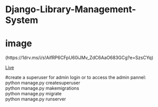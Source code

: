 # Django-Library-Management-System
<h1>image</h1>(https://1drv.ms/i/s!AifRP6CFpU60iJMv_ZdC6AaO683GCg?e=SzsCYq)

[Live](https://libproj-1.sujeetdeore777.repl.co)


#create a superuser for admin login or to access the admin pannel:
<br>
 python manage.py createsuperuser
<br>
python manage.py makemigrations
<br>
python manage.py migrate
<br>
python manage.py runserver





